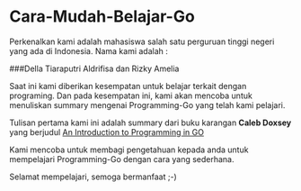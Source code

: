 # Cara-Mudah-Belajar-Go
Perkenalkan kami adalah mahasiswa salah satu perguruan tinggi negeri yang ada di Indonesia. Nama kami adalah :

###Della Tiaraputri Aldrifisa dan Rizky Amelia 

Saat ini kami diberikan kesempatan untuk belajar terkait dengan programing. Dan pada kesempatan ini, kami akan mencoba untuk menuliskan summary mengenai Programming-Go yang telah kami pelajari.

Tulisan pertama kami ini adalah summary dari buku karangan **Caleb Doxsey** yang berjudul [An Introduction to Programming in GO](http://www.golang-book.com/) 

Kami mencoba untuk membagi pengetahuan kepada anda untuk mempelajari Programming-Go dengan cara yang sederhana.

Selamat mempelajari, semoga bermanfaat ;-)
